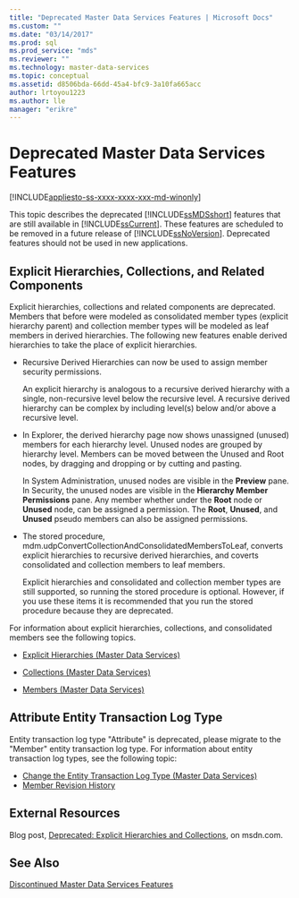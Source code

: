```yaml
---
title: "Deprecated Master Data Services Features | Microsoft Docs"
ms.custom: ""
ms.date: "03/14/2017"
ms.prod: sql
ms.prod_service: "mds"
ms.reviewer: ""
ms.technology: master-data-services
ms.topic: conceptual
ms.assetid: d8506bda-66dd-45a4-bfc9-3a10fa665acc
author: lrtoyou1223
ms.author: lle
manager: "erikre"
---
```

# Deprecated Master Data Services Features

[!INCLUDE[appliesto-ss-xxxx-xxxx-xxx-md-winonly](../includes/appliesto-ss-xxxx-xxxx-xxx-md-winonly.md)]

  This topic describes the deprecated [!INCLUDE[ssMDSshort](../includes/ssmdsshort-md.md)] features that are still available in [!INCLUDE[ssCurrent](../includes/sscurrent-md.md)]. These features are scheduled to be removed in a future release of [!INCLUDE[ssNoVersion](../includes/ssnoversion-md.md)]. Deprecated features should not be used in new applications.  
  
## Explicit Hierarchies, Collections, and Related Components  
 Explicit hierarchies, collections and related components are deprecated. Members that before were modeled as consolidated member types (explicit hierarchy parent) and collection member types will be modeled as leaf members in derived hierarchies. The following new features enable derived hierarchies to take the place of explicit hierarchies.  
  
-   Recursive Derived Hierarchies can now be used to assign member security permissions.  
  
     An explicit hierarchy is analogous to a recursive derived hierarchy with a single, non-recursive level below the recursive level. A recursive derived hierarchy can be complex by including level(s) below and/or above a recursive level.  
  
-   In Explorer, the derived hierarchy page now shows unassigned (unused) members for each hierarchy level. Unused nodes are grouped by hierarchy level. Members can be moved between the Unused and Root nodes, by dragging and dropping or by cutting and pasting.  
  
     In System Administration, unused nodes are visible in the **Preview** pane. In Security, the unused nodes are visible in the **Hierarchy Member Permissions** pane. Any member whether under the **Root** node or **Unused** node, can be assigned a permission. The **Root**, **Unused**, and **Unused** pseudo members can also be assigned permissions.  
  
-   The stored procedure, mdm.udpConvertCollectionAndConsolidatedMembersToLeaf, converts explicit hierarchies to recursive derived hierarchies, and coverts consolidated and collection members to leaf members.  
  
     Explicit hierarchies and consolidated and collection member types are still supported, so running the stored procedure is optional. However, if you use these items it is recommended that you run the stored procedure because they are deprecated.  
  
 For information about explicit hierarchies, collections, and consolidated members see the following topics.  
  
-   [Explicit Hierarchies &#40;Master Data Services&#41;](../master-data-services/explicit-hierarchies-master-data-services.md)  
  
-   [Collections &#40;Master Data Services&#41;](../master-data-services/collections-master-data-services.md)  
  
-   [Members &#40;Master Data Services&#41;](../master-data-services/members-master-data-services.md)  
  
## Attribute Entity Transaction Log Type  
Entity transaction log type "Attribute" is deprecated, please migrate to the "Member" entity transaction log type. For information about entity transaction log types, see the following topic:
* [Change the Entity Transaction Log Type (Master Data Services)](../master-data-services/change-the-entity-transaction-log-type-master-data-services.md)
* [Member Revision History](../master-data-services/member-revision-history-master-data-services.md)
  
## External Resources  
 Blog post, [Deprecated: Explicit Hierarchies and Collections](https://go.microsoft.com/fwlink/p/?LinkId=615373), on msdn.com.  
  
## See Also  
 [Discontinued Master Data Services Features](../master-data-services/discontinued-master-data-services-features.md)  
  
  
